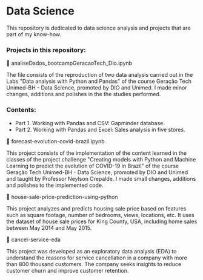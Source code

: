 # Data Science

This repository is dedicated to data science analysis and projects that are part of my know-how.

### Projects in this repository:

📁 analiseDados_bootcampGeracaoTech_Dio.ipynb

The file consists of the reproduction of two data analysis carried out in the Labs "Data analysis with Python and Pandas" of the course Geração Tech Unimed-BH - Data Science, promoted by DIO and Unimed. I made minor changes, additions and polishes in the the studies performed.

### Contents:
- Part 1. Working with Pandas and CSV: Gapminder database.
- Part 2. Working with Pandas and Excel: Sales analysis in five stores.

📁 forecast-evolution-covid-brazil.ipynb

This project consists of the implementation of the content learned in the classes of the project challenge "Creating models with Python and Machine Learning to predict the evolution of COVID-19 in Brazil" of the course Geração Tech Unimed-BH - Data Science, promoted by DIO and Unimed and taught by Professor Neylson Crepalde. I made small changes, additions and polishes to the implemented code.

📁 house-sale-price-prediction-using-python

This project analyzes and predicts housing sale price based on features such as square footage, number of bedrooms, views, locations, etc. It uses the dataset of house sale prices for King County, USA, including home sales between May 2014 and May 2015.

📁 cancel-service-eda

This project was developed as an exploratory data analysis (EDA) to understand the reasons for service cancellation in a company with more than 800 thousand customers. The company seeks insights to reduce customer churn and improve customer retention.
